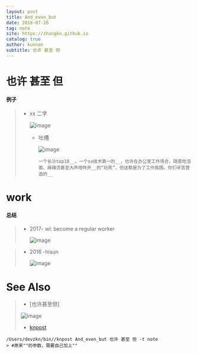 ```yaml
---
layout: post
title: And_even_but
date: 2018-07-26
tag: note
site: https://zhangkn.github.io
catalog: true
author: kunnan
subtitle: 也许 甚至 但
---
```




#  也许 甚至 但



#### 例子

> * xx 二字
>
>   ![image](https://ws3.sinaimg.cn/large/af39b376gy1ftn8ln9aqgj20j807maeo.jpg)
>
>   
>
>   
>
>   * 吐槽
>
>     ![image](https://ws3.sinaimg.cn/large/af39b376gy1ftn8r8fheyj20c201mglw.jpg)
>
>     ```
>     一个长沙top10__，一个xx技术第一的__，也许在办公室工作场合，随意吃泡面、麻辣烫甚至大声喧哗开__的“玩笑”，但这都是为了工作氛围。你们辛苦营造的__
>     
>     ```
>
>     



# work



#### 总结

> * 2017- wl: become a regular worker
>
>   ![image](https://ws3.sinaimg.cn/large/af39b376gy1ftn9ac2a3zj20ku0lfwkp.jpg)

> * 2016 -hisun
>
>   ![image](https://ws1.sinaimg.cn/large/af39b376gy1ftn9k16xpqj20pb08740q.jpg)

# See Also 

>* [也许甚至但]
>
>  ![image](https://ws3.sinaimg.cn/large/af39b376gy1ftn8ja3jz2j20760badha.jpg)
>
>  
>
>* [knpost](https://github.com/zhangkn/KNBin/blob/master/knpost) 
>
```
/Users/devzkn/bin//knpost And_even_but 也许 甚至 但 -t note
> #原来""的参数，需要自己加上""
```

